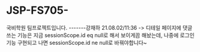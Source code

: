 # JSP-FS705-
국비학원 팀프로젝트입니다.
-------강재하 21.08.02/11:36
-> 디테일 페이지에 댓글쓰는 기능은 지금 sessionScope.id eq null로 해서 보이게끔 해놨는데,
나중에 로그인 기능 구현되고 나면 sessionScope.id ne null로 바꿔야합니다~
